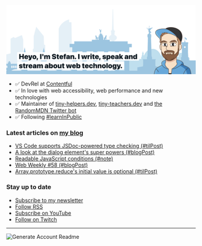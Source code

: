 <img alt="Heyo, I'm Stefan. I write and speak about web technology." src="https://raw.githubusercontent.com/stefanjudis/stefanjudis/main/screenshot.png">

- ✅ DevRel at [Contentful](https://www.contentful.com)
- ✅ In love with web accessibility, web performance and new technologies
- ✅ Maintainer of [tiny-helpers.dev](https://tiny-helpers.dev), [tiny-teachers.dev](https://tiny-teachers.dev/) and [the RandomMDN Twitter bot](https://twitter.com/randomMDN)
- ✅ Following [#learnInPublic](https://www.stefanjudis.com/today-i-learned/)
### Latest articles on [my blog](https://www.stefanjudis.com)

<!-- BLOG-POST-LIST:START -->
- [VS Code supports JSDoc-powered type checking &lpar;#tilPost&rpar;](https://www.stefanjudis.com/today-i-learned/vs-code-supports-jsdoc-powered-type-checking/)
- [A look at the dialog element&#39;s super powers &lpar;#blogPost&rpar;](https://www.stefanjudis.com/blog/a-look-at-the-dialog-elements-super-powers/)
- [Readable JavaScript conditions &lpar;#note&rpar;](https://www.stefanjudis.com/notes/readable-javascript-conditions/)
- [Web Weekly #58 &lpar;#blogPost&rpar;](https://www.stefanjudis.com/blog/web-weekly-58/)
- [Array.prototype.reduce&#39;s initial value is optional &lpar;#tilPost&rpar;](https://www.stefanjudis.com/today-i-learned/the-array-prototype-reduces-initial-value-is-optional/)
<!-- BLOG-POST-LIST:END -->

### Stay up to date

- [Subscribe to my newsletter](https://www.stefanjudis.com/newsletter/)
- [Follow RSS](https://www.stefanjudis.com/feeds/)
- [Subscribe on YouTube](https://youtube.com/c/stefanjudis)
- [Follow on Twitch](https://www.twitch.tv/stefanjudis)

---

![Generate Account Readme](https://github.com/stefanjudis/stefanjudis/workflows/Generate%20Account%20Readme/badge.svg)
